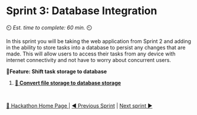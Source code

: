 # Sprint 3: Database Integration
⏲️ _Est. time to complete: 60 min._ ⏲️

In this sprint you will be taking the web application from Sprint 2 and adding in the ability to store tasks into a database to persist any changes that are made. This will allow users to access their tasks from any device with internet connectivity and not have to worry about concurrent users.

**📕Feature: Shift task storage to database**
1. [**📖 Convert file storage to database storage**](/Track_1_ToDo_App/Sprint-03%20-%20Database%20Integration/Features%201%20-%20Shift%20task%20storage%20to%20database/User%20Story%201%20-%20Move%20from%20File%20Storage%20to%20database.md)



<br/>


[🔼 Hackathon Home Page ](/Track_1_ToDo_App/README.md) | [◀ Previous Sprint](/Track_1_ToDo_App/Sprint-02%20-%20Web%20Application/README.md) | [Next sprint ▶](/Track_1_ToDo_App/Sprint-04%20-%20Voice%20To%20Text/README.md)
